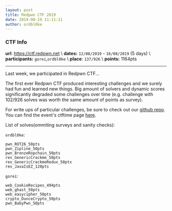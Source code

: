 ```yaml
---
layout: post
title: Redpwn CTF 2019
date: 2019-08-19 11:11:11
author: ordbl0ke
---
```


### CTF Info

__url__: https://ctf.redpwn.net \\
__dates:__ `12/08/2019` - `16/08/2019` (5 days) \\
__participants:__ `gorei`,`ordbl0ke` \\
__place__: `137/926` \\
__points:__   1164pts

---

Last week, we participated in Redpwn CTF...

<!--more-->


The first ever Redpwn CTF produced interesting challenges and we surely had fun and learned new things.
Big amount of solvers and dynamic scores significantly degraded some challenges over time (e.g. challenge with 102/926 solves was worth the same amount of points as survey).

For write ups of particular challenges, be sure to check out our [github repo](https://github.com/dissect-ctu/ctfs). You can find the event's ctftime page [here](https://ctftime.org/event/834).

List of solves(ommiting surveys and sanity checks):

`ordbl0ke`:
```
pwn_ROT26_50pts
pwn_Zipline_50pts
pwn_BronzeRopchain_50pts
rev_GenericCrackme_50pts
rev_GenericCrackmeRedux_50ptx
rev_JavaIsEZ_120pts
```

`gorei`:
```
web_CookieRecipes_494pts
web_ghast_50pts
web_easycipher_50pts
crypto_DunceCrypto_50pts
pwn_BabyPwn_50pts
```
